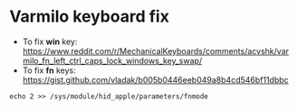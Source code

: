 # Varmilo keyboard fix

- To fix **win** key: https://www.reddit.com/r/MechanicalKeyboards/comments/acvshk/varmilo_fn_left_ctrl_caps_lock_windows_key_swap/
- To fix **fn** keys: https://gist.github.com/vladak/b005b0446eeb049a8b4cd546bf11dbbc

```
echo 2 >> /sys/module/hid_apple/parameters/fnmode
```
